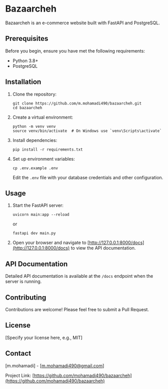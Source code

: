 # Bazaarcheh

Bazaarcheh is an e-commerce website built with FastAPI and PostgreSQL.

## Prerequisites

Before you begin, ensure you have met the following requirements:

- Python 3.8+
- PostgreSQL

## Installation

1. Clone the repository:
   ```
   git clone https://github.com/m.mohamadi490/bazaarcheh.git
   cd bazaarcheh
   ```

2. Create a virtual environment:
   ```
   python -m venv venv
   source venv/bin/activate  # On Windows use `venv\Scripts\activate`
   ```

3. Install dependencies:
   ```
   pip install -r requirements.txt
   ```

4. Set up environment variables:
   ```
   cp .env.example .env
   ```
   Edit the `.env` file with your database credentials and other configuration.

## Usage

1. Start the FastAPI server:
   ```
   uvicorn main:app --reload
   ```
   or
   ```
   fastapi dev main.py
   ```

2. Open your browser and navigate to [http://127.0.0.1:8000/docs](http://127.0.0.1:8000/docs) to view the API documentation.

## API Documentation

Detailed API documentation is available at the `/docs` endpoint when the server is running.

## Contributing

Contributions are welcome! Please feel free to submit a Pull Request.

## License

[Specify your license here, e.g., MIT]

## Contact

[m.mohamadi] - [m.mohamadi490@gmail.com]

Project Link: [https://github.com/mohamadi490/bazaarcheh](https://github.com/mohamadi490/bazaarcheh)